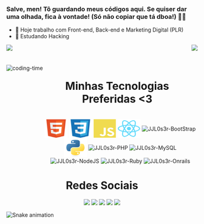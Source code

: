 ### Salve, men! Tô guardando meus códigos aqui. Se quiser dar uma olhada, fica à vontade! (Só não copiar que tá dboa!) 🧑‍💻


- 🔭 Hoje trabalho com Front-end, Back-end e Marketing Digital (PLR)
- 🌱 Estudando Hacking

<!--
<div>
    <a href="https://araujocode.netlify.app/"></a>
    <img height="180em" src="https://github-readme-stats.vercel.app/api?username=JJL0s3r&show_icons=true&theme=dracula&include_all_commits=true&count_private=true" />
    <img height="180em" src="https://github-readme-stats.vercel.app/api/wakatime?username=JJL0s3r" />
    

</div>
-->

<div>
  
  <img  height="180em" src="https://github-readme-stats.vercel.app/api?username=JJL0s3r&show_icons=true&theme=great-gatsby&include_all_commits=true&count_private=true"/>
  <img align="right" height="180em" src="https://github-readme-stats.vercel.app/api/top-langs/?username=JJL0s3r&layout=compact&langs_count=16&theme=great-gatsby"/>
</div>
<br>

<div  align="center"> 
  <div style="display: inline_block"><br>
    <img align="left" height="250" alt="coding-time" src="code.gif">
    <h1 align="center">Minhas Tecnologias Preferidas <3</h1>


        
<div style="display: inline_block"><br>
      <img align="center" alt="JJL0s3r-HTML" height="50" width="60" src="https://raw.githubusercontent.com/devicons/devicon/master/icons/html5/html5-original.svg">
  <img align="center" alt="JJL0s3r-CSS" height="50" width="60" src="https://raw.githubusercontent.com/devicons/devicon/master/icons/css3/css3-original.svg">
  <img align="center" alt="JJL0s3r-Js" height="50" width="60" src="https://raw.githubusercontent.com/devicons/devicon/master/icons/javascript/javascript-plain.svg">
  <img align="center" alt="JJL0s3r-React" height="50" width="60" src="https://raw.githubusercontent.com/devicons/devicon/master/icons/react/react-original.svg">
  <img align="center" alt="JJL0s3r-BootStrap" height="50" width="60" src="https://cdn.jsdelivr.net/gh/devicons/devicon/icons/bootstrap/bootstrap-original.svg" />
  <img align="center" alt="JJL0s3r-Python" height="50" width="60" src="https://raw.githubusercontent.com/devicons/devicon/master/icons/python/python-original.svg">
  <img align="center" alt="JJL0s3r-PHP" height="50" width="60"  src="https://cdn.jsdelivr.net/gh/devicons/devicon/icons/php/php-original.svg" />
  <img align="center" alt="JJL0s3r-MySQL" height="60" width="70" src="https://cdn.jsdelivr.net/gh/devicons/devicon/icons/mysql/mysql-original-wordmark.svg" />
  <img align="center" alt="JJL0s3r-NodeJS" height="60" width="70"  src="https://cdn.jsdelivr.net/gh/devicons/devicon/icons/nodejs/nodejs-original-wordmark.svg" />
  <img align="center" alt="JJL0s3r-Ruby" height="50" width="60" src="https://cdn.jsdelivr.net/gh/devicons/devicon/icons/ruby/ruby-original.svg" />
  <img align="center" alt="JJL0s3r-Onrails" height="50" width="60" src="https://cdn.jsdelivr.net/gh/devicons/devicon/icons/rails/rails-original-wordmark.svg" >
</div>
   </div>
    
  
  <h1 align="center">Redes Sociais</h1>
    <div> 
  <a href="https://www.youtube.com/channel/UCrOcWtDQez3eterfyK8-u2A" target="_blank"><img src="https://img.shields.io/badge/YouTube-FF0000?style=for-the-badge&logo=youtube&logoColor=white" target="_blank"></a>
  <a href="https://instagram.com/ealvesjj" target="_blank"><img src="https://img.shields.io/badge/-Instagram-%23E4405F?style=for-the-badge&logo=instagram&logoColor=white" target="_blank"></a>
 	<a href="https://www.twitch.tv/JJL0s3r" target="_blank"><img src="https://img.shields.io/badge/Twitch-9146FF?style=for-the-badge&logo=twitch&logoColor=white" target="_blank"></a>
  <a href = "mailto:d.aaraujo.ti@gmail.com"><img src="https://img.shields.io/badge/-Gmail-%23333?style=for-the-badge&logo=gmail&logoColor=white" target="_blank"></a>
  <a href="https://www.linkedin.com/in/daniel-araujo-0043a0273/" target="_blank"><img src="https://img.shields.io/badge/-LinkedIn-%230077B5?style=for-the-badge&logo=linkedin&logoColor=white" target="_blank"></a> 
  
</div>
</div>
    
![Snake animation](https://github.com/JJL0s3r/JJL0s3r/blob/output/github-contribution-grid-snake.svg)
